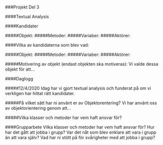 ###Projekt Del 3

####Textual Analysis


####Kandidater

#####Objekt: 
#####Metoder: 
#####Variaber: 
#####Aktörer:

####Vilka av kandidaterna som blev vad:

#####Objekt: 
#####Metoder: 
#####Variaber: 
#####Aktörer:

#####Motivering av objekt (endast objekten ska motiveras): Vi valde dessa objekt för att...

####Daglogg

#####12/4/2020 Idag har vi gjort textual analysis och funderat på om vi verkligen har hittat rätt kandidater.

#####På vilket sätt har ni använt er av Objektorentering? Vi har använt oss av objektorientering genom att...

#####Vilka klasser och metoder har vem haft ansvar för?

####Grupparbete Vilka klasser och metoder har vem haft ansvar för? Hur har det gått att jobba i grupp? Var det nåt som blev enklare att vara i grupp än att vara själv? Vad har ni stött på för svårigheter med att jobba i grupp?
